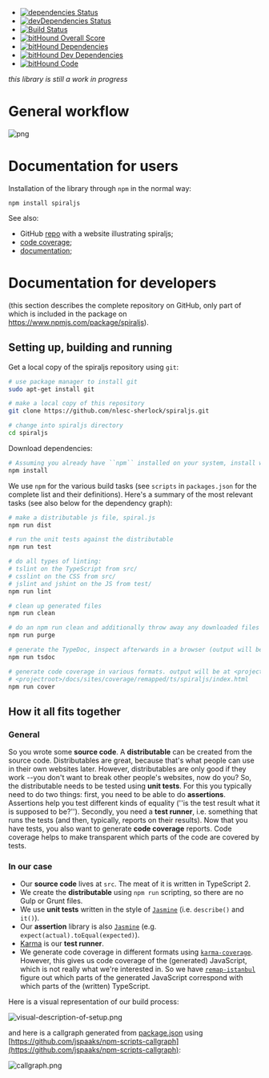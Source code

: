 - [![dependencies Status](https://david-dm.org/nlesc-sherlock/spiraljs/status.svg)](https://david-dm.org/nlesc-sherlock/spiraljs)
- [![devDependencies Status](https://david-dm.org/nlesc-sherlock/spiraljs/dev-status.svg)](https://david-dm.org/nlesc-sherlock/spiraljs?type=dev)
- [![Build Status](https://travis-ci.org/nlesc-sherlock/spiraljs.svg?branch=master)](https://travis-ci.org/nlesc-sherlock/spiraljs)
- [![bitHound Overall Score](https://www.bithound.io/github/nlesc-sherlock/spiraljs/badges/score.svg)](https://www.bithound.io/github/nlesc-sherlock/spiraljs)
- [![bitHound Dependencies](https://www.bithound.io/github/nlesc-sherlock/spiraljs/badges/dependencies.svg)](https://www.bithound.io/github/nlesc-sherlock/spiraljs/master/dependencies/npm)
- [![bitHound Dev Dependencies](https://www.bithound.io/github/nlesc-sherlock/spiraljs/badges/devDependencies.svg)](https://www.bithound.io/github/nlesc-sherlock/spiraljs/master/dependencies/npm)
- [![bitHound Code](https://www.bithound.io/github/nlesc-sherlock/spiraljs/badges/code.svg)](https://www.bithound.io/github/nlesc-sherlock/spiraljs)

_this library is still a work in progress_

# General workflow

![png](https://github.com/nlesc-sherlock/spiraljs/blob/389050f29e8337e4b67cc4325e5b07f1dfce5c0e/docs/specification.png)

# Documentation for users

Installation of the library through ``npm`` in the normal way:
```
npm install spiraljs
```

See also:

- GitHub [repo](http://github.com/nlesc-sherlock/spiraljs-demo) with a website illustrating spiraljs;
- [code coverage](http://nlesc-sherlock.github.io/spiraljs/sites/coverage/remapped/src/index.html);
- [documentation](http://nlesc-sherlock.github.io/spiraljs/sites/tsdoc/);

# Documentation for developers

(this section describes the complete repository on GitHub, only part of which is included in the package on https://www.npmjs.com/package/spiraljs).

## Setting up, building and running

Get a local copy of the spiraljs repository using ``git``:

```bash
# use package manager to install git
sudo apt-get install git

# make a local copy of this repository
git clone https://github.com/nlesc-sherlock/spiraljs.git

# change into spiraljs directory
cd spiraljs
```

Download dependencies:

```bash
# Assuming you already have ``npm`` installed on your system, install with:
npm install
```

We use ``npm`` for the various build tasks (see ``scripts`` in ``packages.json`` for the complete list and their definitions). Here's a summary of the most relevant tasks (see also below for the dependency graph):

```bash
# make a distributable js file, spiral.js
npm run dist

# run the unit tests against the distributable
npm run test

# do all types of linting:
# tslint on the TypeScript from src/
# csslint on the CSS from src/
# jslint and jshint on the JS from test/
npm run lint

# clean up generated files
npm run clean

# do an npm run clean and additionally throw away any downloaded files
npm run purge

# generate the TypeDoc, inspect afterwards in a browser (output will be at <projectroot>/docs/sites/tsdoc)
npm run tsdoc

# generate code coverage in various formats. output will be at <projectroot>/docs/sites/coverage/, e.g.
# <projectroot>/docs/sites/coverage/remapped/ts/spiraljs/index.html
npm run cover

```


## How it all fits together

### General

So you wrote some **source code**. A **distributable** can be created from the source code. Distributables are great, because that's what people can use in their own websites later. However, distributables are only good if they work --you don't want to break other people's websites, now do you? So, the distributable needs to be tested using **unit tests**. For this you typically need to do two things: first, you need to be able to do **assertions**. Assertions help you test different kinds of equality (''is the test result what it is supposed to be?''). Secondly, you need a  **test runner**, i.e. something that runs the tests (and then, typically, reports on their results). Now that you have tests, you also want to generate **code coverage** reports. Code coverage helps to make transparent which parts of the code are covered by tests.

### In our case

- Our **source code** lives at ``src``. The meat of it is written in TypeScript 2.
- We create the **distributable** using ``npm run`` scripting, so there are no Gulp or Grunt files.
- We use **unit tests** written in the style of [``Jasmine``](http://jasmine.github.io/2.0/introduction.html) (i.e. ``describe()`` and ``it()``).
- Our **assertion** library is also [``Jasmine``](http://jasmine.github.io/2.0/introduction.html) (e.g. ``expect(actual).toEqual(expected)``).
- [Karma](https://karma-runner.github.io/1.0/index.html) is our **test runner**.
- We generate code coverage in different formats using [``karma-coverage``](https://www.npmjs.com/package/karma-coverage). However, this gives us code coverage of the (generated) JavaScript, which is not really what we're interested in. So we have [``remap-istanbul``](https://www.npmjs.com/package/remap-istanbul) figure out which parts of the generated JavaScript correspond with which parts of the (written) TypeScript.

Here is a visual representation of our build process:

![visual-description-of-setup.png](https://github.com/nlesc-sherlock/spiraljs/raw/master/docs/visual-description-of-setup.png "visual-description-of-setup.png")

and here is a callgraph generated from [package.json](https://github.com/nlesc-sherlock/spiraljs/blob/master/package.json) using [https://github.com/jspaaks/npm-scripts-callgraph](https://github.com/jspaaks/npm-scripts-callgraph):

![callgraph.png](https://github.com/nlesc-sherlock/spiraljs/raw/master/docs/callgraph.png "callgraph.png")





